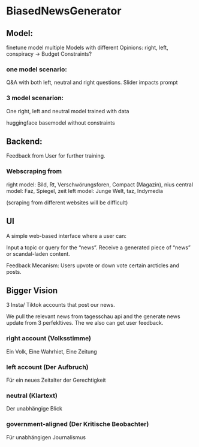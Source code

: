 # BiasedNewsGenerator

## Model:
finetune model
multiple Models with different Opinions: right, left, conspiracy -> Budget Constraints?

### one model scenario:
Q&A with both left, neutral and right questions. Slider impacts prompt

### 3 model scenarion:
One right, left and neutral model trained with data

huggingface basemodel without constraints
## Backend:

Feedback from User for further training.

### Webscraping from
right model: Bild, Rt, Verschwörungsforen,  Compact (Magazin), nius
central model: Faz, Spiegel,  zeit
left model: Junge Welt, taz, Indymedia 

(scraping from different websites will be difficult) 


## UI
A simple web-based interface where a user can:

Input a topic or query for the “news”.
Receive a generated piece of “news” or scandal-laden content.

Feedback Mecanism:
Users upvote or down vote certain arcticles and posts. 


## Bigger Vision

3 Insta/ Tiktok accounts that post our news.

We pull the relevant news from tagesschau api and the generate news update from 3 perfekltives. 
The we also can get user feedback. 

### right account (Volksstimme)
Ein Volk, Eine Wahrhiet, Eine Zeitung

### left account (Der Aufbruch)
Für ein neues Zeitalter der Gerechtigkeit

### neutral (Klartext)
Der unabhängige Blick

### government-aligned (Der Kritische Beobachter)
Für unabhängigen Journalismus 
